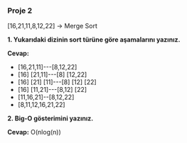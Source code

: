 ### Proje 2
[16,21,11,8,12,22] -> Merge Sort

**1. Yukarıdaki dizinin sort türüne göre aşamalarını yazınız.**

**Cevap:**
- [16,21,11]---[8,12,22]
- [16]  [21,11]---[8]  [12,22]
- [16]  [21]  [11]---[8]  [12]  [22]
- [16]  [11,21]---[8,12]  [22]
- [11,16,21]--[8,12,22]
- [8,11,12,16,21,22]

**2. Big-O gösterimini yazınız.**

**Cevap:** O(nlog(n))

